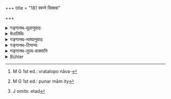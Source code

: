 +++
title = "181 स्वप्ने सिक्त्वा"

+++

<details><summary>गङ्गानथ-मूलानुवादः</summary>

The twice-born religious student, haying unintentionally dropped his manhood during a dream, should thrice recite the three vedic verses beginning with “punarmām,” after having bathed and worshipped the sun.—(181)
</details>

<details><summary>मेधातिथिः</summary>

कामाद् व्रतलोपेनावकीर्णिप्रायश्चित्तम्,[^४५३] अकामात् त्व् इदम् आह । **स्वप्न**ग्रहणम् अविवक्षितम्, **अकामत** इत्य् एतद् एव निमित्तम् । न हि स्वप्ने कामसंभवः । अतो यद्य् असुप्तस्यापि कथंचिद् अनिच्छया स्वमलासृगवयववत् प्रक्षरति **शुक्रं** तत्राप्य् एतद् एव प्रायश्चित्तम् । **अकामतो रेतः** **सिक्त्वे**दं प्रायश्चित्तं कुर्यात्, **पुनर् माम् इत्य्**[^४५४]** **एतद्[^४५५] **ऋचं जपेत्** ॥ २.१८१ ॥


[^४५५]:
     J omits: etad


[^४५४]:
     M G 1st ed.: punar mām ity


[^४५३]:
     M G 1st ed.: vratalopo nāva-
</details>

<details><summary>गङ्गानथ-भाष्यानुवादः</summary>

When one renounces his vow of continence intentionally, then he has to
perform the expiatory rite prescribed for the ‘*Avakīrṇī*’ (11.120 *et.
seq*.); the present verse lays down what one should do when he does it
unintentionally.

No significance attaches to the mention of ‘dream’; the *absence of
intention* is the only necessary condition; and no intention can be
present during dreams. Hence this same expiatory rite is to be performed
in a case where, even though he may be not asleep, the flow occurs
involuntarily, in the same manner as certain other fluids flow out of
the body.

The sense of the verse thus is that—‘if one drops his manhood
unintentionally, he should perform this expiatory rite that he should
recite the three verses, etc., etc.—(181)
</details>

<details><summary>गङ्गानथ-टिप्पन्यः</summary>

‘*Punarmām*’—“This verse occurs in *Taittirīya Āraṇyaka* 1. 30,”—Buhler.

*Punarmāmaitvindriyam*—*Taittirīya Āraṇyaka* 1. 30. Such uses of texts
are frequent in the later Vedic works; *e.g*. the *Sāmavidhāna Brāhmaṇa*
and the several Ṛgvidhānas,”—Burnell.

This verse is quoted in *Parāśatramādhava* (Prāyaścitta, p. 394), as
laying down what should be done by the Religious Student, in the event
of a ‘wet dream—in *Madanapārijāta* (p. 39);—in *Aparārka* (p. 1141);—in
*Smṛticandrikā* (Saṃskāra, p. 127) as showing that unintentional
emission involves only an expiation;—and in *Prāyoscittaviveka* (p.
462).
</details>

<details><summary>गङ्गानथ-तुल्य-वाक्यानि</summary>

*Yama* (Aparārka, 11.41).—‘The Religious Student involuntarily emitting
semen during a dream shall bathe, look at the Sun and repeat the Gāyatrī
a hundred and eight times.’

*Viṣṇu* (28.53)—(reproduces Manu’s words).
</details>

<details><summary>Bühler</summary>

181	A twice-born student, who has involuntarily wasted his manly strength during sleep, must bathe, worship the sun, and afterwards thrice mutter the Rik-verse (which begins), 'Again let my strength return to me.'
</details>
